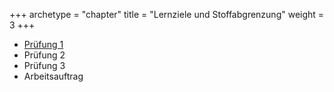 +++
archetype = "chapter"
title = "Lernziele und Stoffabgrenzung"
weight = 3
+++

- [Prüfung 1](/objectives/01-exam)
- Prüfung 2
- Prüfung 3
- Arbeitsauftrag
